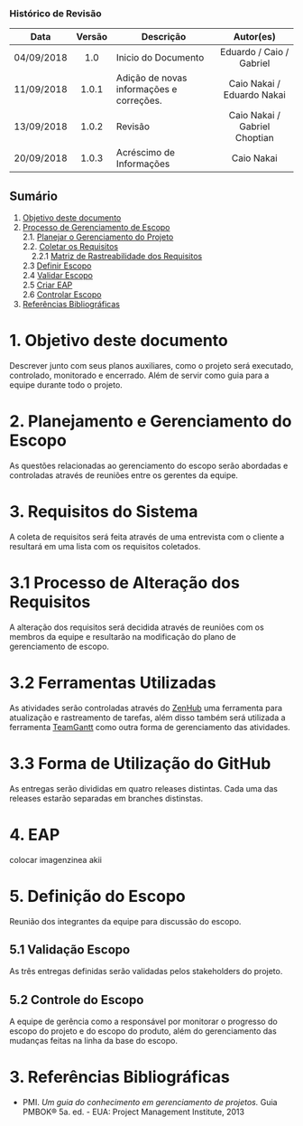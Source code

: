 ### Histórico de Revisão

| Data | Versão | Descrição | Autor(es) |
| :---: | :---: | --- | :---: |
| 04/09/2018 | 1.0 | Inicio do Documento | Eduardo / Caio / Gabriel|
| 11/09/2018 | 1.0.1 | Adição de novas informações e correções. | Caio Nakai / Eduardo Nakai|
| 13/09/2018 | 1.0.2 | Revisão | Caio Nakai / Gabriel Choptian|
| 20/09/2018 | 1.0.3 | Acréscimo de Informações | Caio Nakai
## Sumário

1. [Objetivo deste documento](#1-Objetivo-deste-documento)
2. [Processo de Gerenciamento de Escopo](#2-processo-de-gerenciamento-do-escopo)    
  2.1. [Planejar o Gerenciamento do Projeto](#21-planejar-o-gerenciamento-do-projeto)    
  2.2. [Coletar os Requisitos](#22-coletar-os-requisitos)      
&nbsp;&nbsp;&nbsp;&nbsp;2.2.1 [Matriz de Rastreabilidade dos Requisitos](#221-matriz-de-rastreabilidade-dos-requisitos)    
  2.3 [Definir Escopo](#23-definir-escopo)    
  2.4 [Validar Escopo](#25-validar-escopo)    
  2.5 [Criar EAP](#24-criar-a-eap)    
  2.6 [Controlar Escopo](#26-controlar-escopo)   
3. [Referências Bibliográficas](#3-refer%C3%AAncias-bibliogr%C3%A1ficas)  


# 1. Objetivo deste documento
Descrever junto com seus planos auxiliares, como o projeto será executado, controlado, monitorado e encerrado.
Além de servir como guia para a equipe durante todo o projeto.

# 2. Planejamento e Gerenciamento do Escopo
As questões relacionadas ao gerenciamento do escopo serão
abordadas e controladas através de reuniões entre os gerentes
da equipe.

# 3. Requisitos do Sistema
A coleta de requisitos será feita através de uma entrevista com o cliente a resultará
em uma lista com os requisitos coletados.

# 3.1 Processo de Alteração dos Requisitos
A alteração dos requisitos será decidida através de reuniões com os membros da equipe e resultarão na modificação do plano de gerenciamento de escopo.

# 3.2 Ferramentas Utilizadas
As atividades serão controladas através do [ZenHub](https://www.zenhub.com/) uma ferramenta para atualização e rastreamento de tarefas, além disso também será utilizada a ferramenta [TeamGantt](https://www.teamgantt.com/) como outra forma de gerenciamento das atividades.

# 3.3 Forma de Utilização do GitHub
As entregas serão divididas em quatro releases distintas. Cada uma das releases estarão separadas em branches distinstas. 

# 4. EAP
colocar imagenzinea akii

# 5. Definição do Escopo
Reunião dos integrantes da equipe para discussão do escopo. 

## 5.1 Validação Escopo
As três entregas definidas serão validadas pelos stakeholders do projeto.

## 5.2 Controle do Escopo
A equipe de gerência como a responsável por monitorar o progresso do escopo do projeto e do escopo do produto, além do gerenciamento das mudanças feitas na linha da base do escopo.

# 3. Referências Bibliográficas
* PMI. *Um guia do conhecimento em gerenciamento de projetos.* Guia PMBOK® 5a. ed. - EUA: Project Management Institute, 2013
